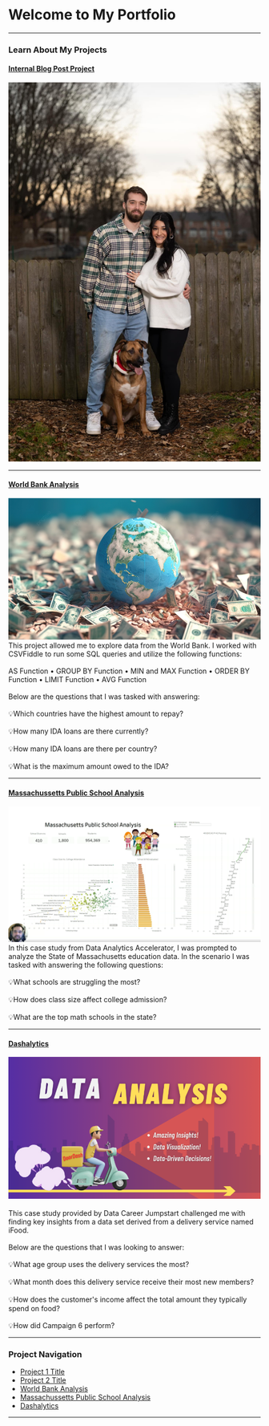 # Welcome to My Portfolio

---

### Learn About My Projects

#### [Internal Blog Post Project](/bank)
<img src="images/Family.jpg?raw=true"/>


---
#### [World Bank Analysis](/files/World_Bank_Analysis.pdf)
<img src="images/World_Bank_Analysis.logo.jpg"/>
This project allowed me to explore data from the World Bank. I worked with CSVFiddle to run some SQL queries
and utilize the following functions:
<br><br>
AS Function • GROUP BY Function • MIN and MAX Function • ORDER BY Function • LIMIT Function • AVG Function
<br><br>
Below are the questions that I was tasked with answering:
<br><br>
💡Which countries have the highest amount to repay?
<br><br>
💡How many IDA loans are there currently?
<br><br>
💡How many IDA loans are there per country?
<br><br>
💡What is the maximum amount owed to the IDA? 

---
#### [Massachussetts Public School Analysis](https://www.linkedin.com/feed/update/urn:li:activity:7128767505778556928/)
[<img src="images/MPSA.Cover.png?raw=true"/>](https://www.linkedin.com/pulse/what-i-learned-21-days-data-avery-smith)
In this case study from Data Analytics Accelerator, I was prompted to analyze the State of Massachusetts education data. In the scenario I was tasked with answering the following questions:
<br><br>
💡What schools are struggling the most?
<br><br>
💡How does class size affect college admission?
<br><br>
💡What are the top math schools in the state? 

---

#### [Dashalytics](https://www.linkedin.com/pulse/dashalytics-vincen-dailey-urcjc/)
[<img src="images/Dashalytics.Cover.png?raw=true"/>](https://www.linkedin.com/pulse/what-i-learned-21-days-data-avery-smith)
<br><br>
This case study provided by Data Career Jumpstart challenged me with finding key insights from a data set derived from a delivery service named iFood.
<br><br>
Below are the questions that I was looking to answer:
<br><br>
💡What age group uses the delivery services the most?
<br><br>
💡What month does this delivery service receive their most new members?
<br><br>
💡How does the customer's income affect the total amount they typically spend on food?
<br><br>
💡How did Campaign 6 perform?

---

### Project Navigation

- [Project 1 Title](http://example.com/)
- [Project 2 Title](http://example.com/)
- [World Bank Analysis](/files/World_Bank_Analysis.pdf)
- [Massachussetts Public School Analysis](https://www.linkedin.com/feed/update/urn:li:activity:7128767505778556928/)
- [Dashalytics](https://www.linkedin.com/pulse/dashalytics-vincen-dailey-urcjc/)

---




